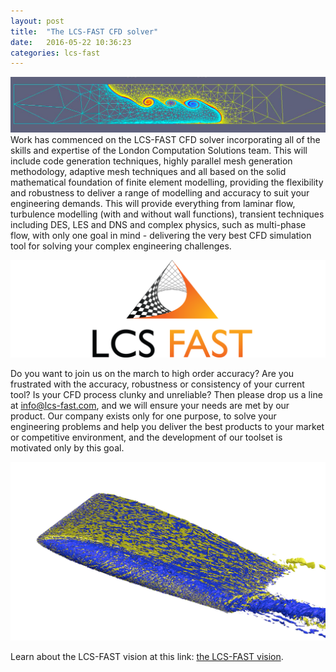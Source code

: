 ```yaml
---
layout: post
title:  "The LCS-FAST CFD solver"
date:   2016-05-22 10:36:23
categories: lcs-fast
---
```

<span class="image featured"><img src="/images/adaptive_pics/lock2.png" alt=""></span>
Work has commenced on the LCS-FAST CFD solver incorporating all of the skills and expertise of the London Computation Solutions team. This will include code generation techniques, highly parallel mesh generation methodology, adaptive mesh techniques and all based on the solid mathematical foundation of finite element modelling, providing the flexibility and robustness to deliver a range of modelling and accuracy to suit your engineering demands.
 This will provide everything from laminar flow, turbulence modelling (with and without wall functions), transient techniques including DES, LES and DNS and complex physics, such as multi-phase flow, with only one goal in mind - delivering the very best CFD simulation tool for solving your complex engineering challenges. 

<span class="image featured"><img src="/images/LCS_logos/LCS FAST CMYK transparent_widecanvas.png" alt=""></span>

Do you want to join us on the march to high order accuracy? Are you frustrated with the accuracy, robustness or consistency of your current tool? Is your CFD process clunky and unreliable? Then please drop us a line at 
<a href="mailto:info@lcs-fast.com?Subject=[LCS-query]%20your%20subject" target="_top">info@lcs-fast.com</a>,
and we will ensure your needs are met by our product. Our company exists only for one purpose, to solve your engineering problems and help you deliver the best products to your market or competitive environment, and the development of our toolset is  motivated only by this goal.


<span class="image featured"><img src="/images/highorder_pics/naca0012pic.png" alt=""></span>

Learn about the LCS-FAST vision at this link:  <a href="/aa_vision.html"> the LCS-FAST vision</a>.
